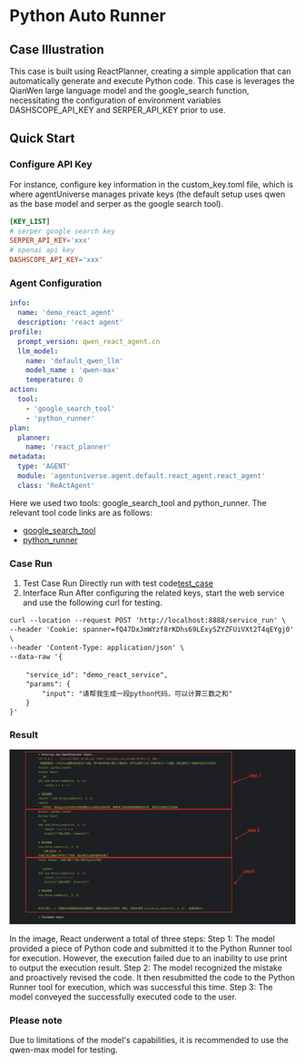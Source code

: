 # Python Auto Runner
## Case Illustration
This case is built using ReactPlanner, creating a simple application that can automatically generate and execute Python code.
This case is leverages the QianWen large language model and the google_search function, necessitating the configuration of environment variables DASHSCOPE_API_KEY and SERPER_API_KEY prior to use.

## Quick Start
### Configure API Key
For instance, configure key information in the custom_key.toml file, which is where agentUniverse manages private keys (the default setup uses qwen as the base model and serper as the google search tool).
```toml
[KEY_LIST]
# serper google search key
SERPER_API_KEY='xxx'
# openai api key
DASHSCOPE_API_KEY='xxx'
```

### Agent Configuration
```yaml
info:
  name: 'demo_react_agent'
  description: 'react agent'
profile:
  prompt_version: qwen_react_agent.cn
  llm_model:
    name: 'default_qwen_llm'
    model_name : 'qwen-max'
    temperature: 0
action:
  tool:
    - 'google_search_tool'
    - 'python_runner'
plan:
  planner:
    name: 'react_planner'
metadata:
  type: 'AGENT'
  module: 'agentuniverse.agent.default.react_agent.react_agent'
  class: 'ReActAgent'
```

Here we used two tools: google_search_tool and python_runner. The relevant tool code links are as follows:
- [google_search_tool](../../../../examples/sample_apps/react_agent_app/intelligence/agentic/tool/google_search_tool.yaml)
- [python_runner](../../../../examples/sample_apps/react_agent_app/intelligence/agentic/tool/python_runner.yaml)


### Case Run
1. Test Case Run
Directly run with test code[test_case](../../../../examples/sample_apps/react_agent_app/intelligence/test/test_react_agent.py)
2. Interface Run
After configuring the related keys, start the web service and use the following curl for testing.
```shell
curl --location --request POST 'http://localhost:8888/service_run' \
--header 'Cookie: spanner=fQ47DxJmWYzf8rKDhs69LExySZYZFUiVXt2T4qEYgj0' \
--header 'Content-Type: application/json' \
--data-raw '{
    
    "service_id": "demo_react_service",
    "params": {
        "input": "请帮我生成一段python代码，可以计算三数之和"
    }
}'
```

### Result
![test_case](../../_picture/react_demo_step.png)

In the image, React underwent a total of three steps:
Step 1: The model provided a piece of Python code and submitted it to the Python Runner tool for execution. However,  the execution failed due to an inability to use print to output the execution result.
Step 2: The model recognized the mistake and proactively revised the code. It then resubmitted the code to the Python Runner tool for execution, which was successful this time.
Step 3: The model conveyed the successfully executed code to the user.  

### Please note
Due to limitations of the model's capabilities, it is recommended to use the qwen-max model for testing.